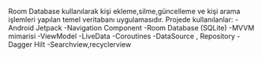 Room Database kullanılarak kişi ekleme,silme,güncelleme ve kişi arama işlemleri yapılan temel veritabanı uygulamasıdır.
Projede kullanılanlar:
-Android Jetpack
-Navigation Component
-Room Database (SQLite)
-MVVM mimarisi
-ViewModel
-LiveData
-Coroutines
-DataSource , Repository 
-Dagger Hilt
-Searchview,recyclerview
